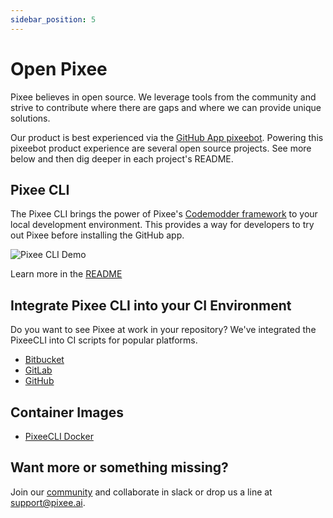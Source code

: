 ```yaml
---
sidebar_position: 5
---
```


# Open Pixee

Pixee believes in open source. We leverage tools from the community and strive to contribute where there are gaps and where we can provide unique solutions.

Our product is best experienced via the [GitHub App pixeebot](https://github.com/marketplace/pixeebot-automated-code-fixes/). Powering this pixeebot product experience are several open source projects. See more below and then dig deeper in each project's README.

## Pixee CLI

The Pixee CLI brings the power of Pixee's [Codemodder framework](https://codemodder.io) to your local development environment. This provides a way for developers to try out Pixee before installing the GitHub app.

![Pixee CLI Demo](https://github.com/pixee/pixee-cli/raw/main/img/demo.gif)

Learn more in the [README](https://github.com/pixee/pixee-cli#readme)

## Integrate Pixee CLI into your CI Environment

Do you want to see Pixee at work in your repository? We've integrated the PixeeCLI into CI scripts for popular platforms.

- [Bitbucket](https://github.com/pixee/pixee-cli/blob/main/ci/bitbucket/README.md)
- [GitLab](https://github.com/pixee/pixee-cli/blob/main/ci/gitlab/README.md)
- [GitHub](https://github.com/pixee/ci-integrations/tree/main/docs/github.md)

## Container Images

- [PixeeCLI Docker](https://github.com/pixee/pixee-cli?tab=readme-ov-file#docker-usage)

## Want more or something missing?

Join our [community](http://pixeeworks.slack.com) and collaborate in slack or drop us a line at support@pixee.ai.
